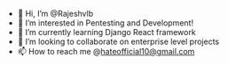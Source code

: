 - 👋 Hi, I’m @Rajeshvlb
- 👀 I’m interested in Pentesting and Development!
- 🌱 I’m currently learning Django React framework
- 💞️ I’m looking to collaborate on enterprise level projects
- 📫 How to reach me @hateofficial10@gmail.com

<!---
Rajeshvlb/Rajeshvlb is a ✨ special ✨ repository because its `README.md` (this file) appears on your GitHub profile.
You can click the Preview link to take a look at your changes.
--->
